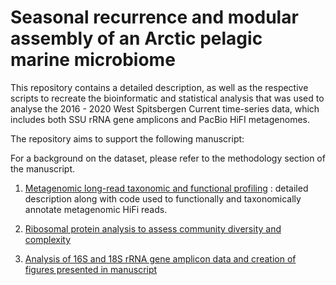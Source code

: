 # Seasonal recurrence and modular assembly of an Arctic pelagic marine microbiome

This repository contains a detailed description, as well as the respective scripts to recreate the bioinformatic and statistical analysis that was used to analyse the 2016 - 2020 West Spitsbergen Current time-series data, which includes both SSU rRNA gene amplicons and PacBio HiFI metagenomes.

The repository aims to support the following manuscript:

For a background on the dataset, please refer to the methodology section of the manuscript.

1) [Metagenomic long-read taxonomic and functional profiling](https://github.com/tpriest0/FRAM_STRAIT_WSC20_data_analysis/wiki/Functional-profiling-of-metagenomic-long-reads-and-MAGs-and-taxonomic-classification-of-reads) : detailed description along with code used to functionally and taxonomically annotate metagenomic HiFi reads.

2) [Ribosomal protein analysis to assess community diversity and complexity](https://github.com/tpriest0/FRAM_STRAIT_WSC20_data_analysis/wiki/Community-level-ribosomal-protein-gene-analysis)

5) [Analysis of 16S and 18S rRNA gene amplicon data and creation of figures presented in manuscript](https://github.com/tpriest0/FRAM_STRAIT_WSC20_data_analysis/wiki/Statistical-analysis-and-figure-creation)

